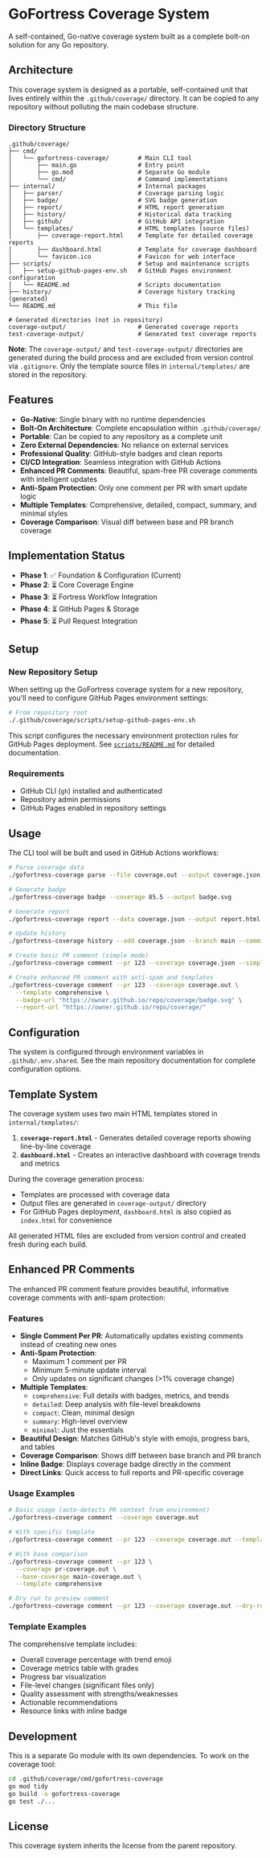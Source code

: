 # GoFortress Coverage System

A self-contained, Go-native coverage system built as a complete bolt-on solution for any Go repository.

## Architecture

This coverage system is designed as a portable, self-contained unit that lives entirely within the `.github/coverage/` directory. It can be copied to any repository without polluting the main codebase structure.

### Directory Structure

```
.github/coverage/
├── cmd/
│   └── gofortress-coverage/        # Main CLI tool
│       ├── main.go                 # Entry point
│       ├── go.mod                  # Separate Go module
│       └── cmd/                    # Command implementations
├── internal/                       # Internal packages
│   ├── parser/                     # Coverage parsing logic
│   ├── badge/                      # SVG badge generation
│   ├── report/                     # HTML report generation
│   ├── history/                    # Historical data tracking
│   ├── github/                     # GitHub API integration
│   └── templates/                  # HTML templates (source files)
│       ├── coverage-report.html    # Template for detailed coverage reports
│       ├── dashboard.html          # Template for coverage dashboard
│       └── favicon.ico             # Favicon for web interface
├── scripts/                        # Setup and maintenance scripts
│   ├── setup-github-pages-env.sh   # GitHub Pages environment configuration
│   └── README.md                   # Scripts documentation
├── history/                        # Coverage history tracking (generated)
└── README.md                       # This file

# Generated directories (not in repository)
coverage-output/                    # Generated coverage reports
test-coverage-output/               # Generated test coverage reports
```

**Note**: The `coverage-output/` and `test-coverage-output/` directories are generated during the build process and are excluded from version control via `.gitignore`. Only the template source files in `internal/templates/` are stored in the repository.

## Features

- **Go-Native**: Single binary with no runtime dependencies
- **Bolt-On Architecture**: Complete encapsulation within `.github/coverage/`
- **Portable**: Can be copied to any repository as a complete unit
- **Zero External Dependencies**: No reliance on external services
- **Professional Quality**: GitHub-style badges and clean reports
- **CI/CD Integration**: Seamless integration with GitHub Actions
- **Enhanced PR Comments**: Beautiful, spam-free PR coverage comments with intelligent updates
- **Anti-Spam Protection**: Only one comment per PR with smart update logic
- **Multiple Templates**: Comprehensive, detailed, compact, summary, and minimal styles
- **Coverage Comparison**: Visual diff between base and PR branch coverage

## Implementation Status

- **Phase 1**: ✅ Foundation & Configuration (Current)
- **Phase 2**: ⏳ Core Coverage Engine
- **Phase 3**: ⏳ Fortress Workflow Integration
- **Phase 4**: ⏳ GitHub Pages & Storage
- **Phase 5**: ⏳ Pull Request Integration

## Setup

### New Repository Setup

When setting up the GoFortress coverage system for a new repository, you'll need to configure GitHub Pages environment settings:

```bash
# From repository root
./.github/coverage/scripts/setup-github-pages-env.sh
```

This script configures the necessary environment protection rules for GitHub Pages deployment. See [`scripts/README.md`](scripts/README.md) for detailed documentation.

### Requirements

- GitHub CLI (`gh`) installed and authenticated
- Repository admin permissions
- GitHub Pages enabled in repository settings

## Usage

The CLI tool will be built and used in GitHub Actions workflows:

```bash
# Parse coverage data
./gofortress-coverage parse --file coverage.out --output coverage.json

# Generate badge
./gofortress-coverage badge --coverage 85.5 --output badge.svg

# Generate report
./gofortress-coverage report --data coverage.json --output report.html

# Update history
./gofortress-coverage history --add coverage.json --branch main --commit abc123

# Create basic PR comment (simple mode)
./gofortress-coverage comment --pr 123 --coverage coverage.json --simple

# Create enhanced PR comment with anti-spam and templates
./gofortress-coverage comment --pr 123 --coverage coverage.out \
  --template comprehensive \
  --badge-url "https://owner.github.io/repo/coverage/badge.svg" \
  --report-url "https://owner.github.io/repo/coverage/"
```

## Configuration

The system is configured through environment variables in `.github/.env.shared`. See the main repository documentation for complete configuration options.

## Template System

The coverage system uses two main HTML templates stored in `internal/templates/`:

1. **`coverage-report.html`** - Generates detailed coverage reports showing line-by-line coverage
2. **`dashboard.html`** - Creates an interactive dashboard with coverage trends and metrics

During the coverage generation process:
- Templates are processed with coverage data
- Output files are generated in `coverage-output/` directory
- For GitHub Pages deployment, `dashboard.html` is also copied as `index.html` for convenience

All generated HTML files are excluded from version control and created fresh during each build.

## Enhanced PR Comments

The enhanced PR comment feature provides beautiful, informative coverage comments with anti-spam protection:

### Features
- **Single Comment Per PR**: Automatically updates existing comments instead of creating new ones
- **Anti-Spam Protection**: 
  - Maximum 1 comment per PR
  - Minimum 5-minute update interval
  - Only updates on significant changes (>1% coverage change)
- **Multiple Templates**:
  - `comprehensive`: Full details with badges, metrics, and trends
  - `detailed`: Deep analysis with file-level breakdowns
  - `compact`: Clean, minimal design
  - `summary`: High-level overview
  - `minimal`: Just the essentials
- **Beautiful Design**: Matches GitHub's style with emojis, progress bars, and tables
- **Coverage Comparison**: Shows diff between base branch and PR branch
- **Inline Badge**: Displays coverage badge directly in the comment
- **Direct Links**: Quick access to full reports and PR-specific coverage

### Usage Examples

```bash
# Basic usage (auto-detects PR context from environment)
./gofortress-coverage comment --coverage coverage.out

# With specific template
./gofortress-coverage comment --pr 123 --coverage coverage.out --template detailed

# With base comparison
./gofortress-coverage comment --pr 123 \
  --coverage pr-coverage.out \
  --base-coverage main-coverage.out \
  --template comprehensive

# Dry run to preview comment
./gofortress-coverage comment --pr 123 --coverage coverage.out --dry-run
```

### Template Examples

The comprehensive template includes:
- Overall coverage percentage with trend emoji
- Coverage metrics table with grades
- Progress bar visualization
- File-level changes (significant files only)
- Quality assessment with strengths/weaknesses
- Actionable recommendations
- Resource links with inline badge

## Development

This is a separate Go module with its own dependencies. To work on the coverage tool:

```bash
cd .github/coverage/cmd/gofortress-coverage
go mod tidy
go build -o gofortress-coverage
go test ./...
```

## License

This coverage system inherits the license from the parent repository.